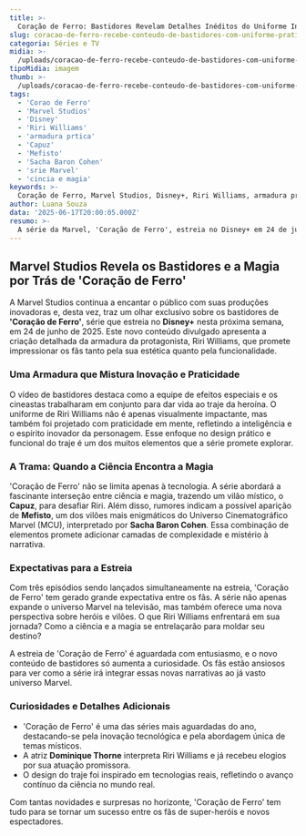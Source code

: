 ```yaml
---
title: >-
  Coração de Ferro: Bastidores Revelam Detalhes Inéditos do Uniforme Inovador
slug: coracao-de-ferro-recebe-conteudo-de-bastidores-com-uniforme-pratico-e-mais
categoria: Séries e TV
midia: >-
  /uploads/coracao-de-ferro-recebe-conteudo-de-bastidores-com-uniforme-pratico-e-mais-thumb.png
tipoMidia: imagem
thumb: >-
  /uploads/coracao-de-ferro-recebe-conteudo-de-bastidores-com-uniforme-pratico-e-mais-thumb.png
tags:
  - 'Corao de Ferro'
  - 'Marvel Studios'
  - 'Disney'
  - 'Riri Williams'
  - 'armadura prtica'
  - 'Capuz'
  - 'Mefisto'
  - 'Sacha Baron Cohen'
  - 'srie Marvel'
  - 'cincia e magia'
keywords: >-
  Coração de Ferro, Marvel Studios, Disney+, Riri Williams, armadura prática, Capuz, Mefisto, Sacha Baron Cohen, série Marvel, ciência e magia
author: Luana Souza
data: '2025-06-17T20:00:05.000Z'
resumo: >-
  A série da Marvel, 'Coração de Ferro', estreia no Disney+ em 24 de junho, e um novo vídeo de bastidores destaca a armadura prática da protagonista. Descubra como o traje foi criado e as expectativas para a trama que mistura ciência e magia.
---
```


## Marvel Studios Revela os Bastidores e a Magia por Trás de 'Coração de Ferro'

A Marvel Studios continua a encantar o público com suas produções inovadoras e, desta vez, traz um olhar exclusivo sobre os bastidores de **'Coração de Ferro'**, série que estreia no **Disney+** nesta próxima semana, em 24 de junho de 2025. Este novo conteúdo divulgado apresenta a criação detalhada da armadura da protagonista, Riri Williams, que promete impressionar os fãs tanto pela sua estética quanto pela funcionalidade.

### Uma Armadura que Mistura Inovação e Praticidade

O vídeo de bastidores destaca como a equipe de efeitos especiais e os cineastas trabalharam em conjunto para dar vida ao traje da heroína. O uniforme de Riri Williams não é apenas visualmente impactante, mas também foi projetado com praticidade em mente, refletindo a inteligência e o espírito inovador da personagem. Esse enfoque no design prático e funcional do traje é um dos muitos elementos que a série promete explorar.

### A Trama: Quando a Ciência Encontra a Magia

'Coração de Ferro' não se limita apenas à tecnologia. A série abordará a fascinante interseção entre ciência e magia, trazendo um vilão místico, o **Capuz**, para desafiar Riri. Além disso, rumores indicam a possível aparição de **Mefisto**, um dos vilões mais enigmáticos do Universo Cinematográfico Marvel (MCU), interpretado por **Sacha Baron Cohen**. Essa combinação de elementos promete adicionar camadas de complexidade e mistério à narrativa.

### Expectativas para a Estreia

Com três episódios sendo lançados simultaneamente na estreia, 'Coração de Ferro' tem gerado grande expectativa entre os fãs. A série não apenas expande o universo Marvel na televisão, mas também oferece uma nova perspectiva sobre heróis e vilões. O que Riri Williams enfrentará em sua jornada? Como a ciência e a magia se entrelaçarão para moldar seu destino?

A estreia de 'Coração de Ferro' é aguardada com entusiasmo, e o novo conteúdo de bastidores só aumenta a curiosidade. Os fãs estão ansiosos para ver como a série irá integrar essas novas narrativas ao já vasto universo Marvel.

### Curiosidades e Detalhes Adicionais

- 'Coração de Ferro' é uma das séries mais aguardadas do ano, destacando-se pela inovação tecnológica e pela abordagem única de temas místicos.
- A atriz **Dominique Thorne** interpreta Riri Williams e já recebeu elogios por sua atuação promissora.
- O design do traje foi inspirado em tecnologias reais, refletindo o avanço contínuo da ciência no mundo real.

Com tantas novidades e surpresas no horizonte, 'Coração de Ferro' tem tudo para se tornar um sucesso entre os fãs de super-heróis e novos espectadores.
